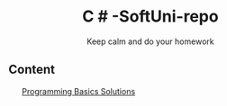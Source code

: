 <h1 align="center">C # -SoftUni-repo</h1>

<p align = "center">Keep calm and do your homework</p>

<h2> Content</h2>
<ul><a href="https://github.com/delian1986/SoftUni-C-Sharp-repo/tree/master/Programming%20Basics">Programming Basics Solutions</a></ul>


